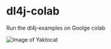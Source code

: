 # dl4j-colab
Run the dl4j-examples on Goolge colab

![Image of Yaktocat](https://cdn2.iconfinder.com/data/icons/circus-14/48/60-512.png)
